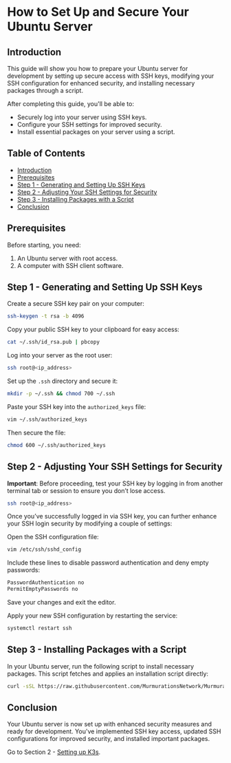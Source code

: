 # How to Set Up and Secure Your Ubuntu Server

## Introduction

This guide will show you how to prepare your Ubuntu server for development by setting up secure access with SSH keys, modifying your SSH configuration for enhanced security, and installing necessary packages through a script.

After completing this guide, you'll be able to:

- Securely log into your server using SSH keys.
- Configure your SSH settings for improved security.
- Install essential packages on your server using a script.

## Table of Contents

- [Introduction](#introduction)
- [Prerequisites](#prerequisites)
- [Step 1 - Generating and Setting Up SSH Keys](#step-1---generating-and-setting-up-ssh-keys)
- [Step 2 - Adjusting Your SSH Settings for Security](#step-2---adjusting-your-ssh-settings-for-security)
- [Step 3 - Installing Packages with a Script](#step-3---installing-packages-with-a-script)
- [Conclusion](#conclusion)

## Prerequisites

Before starting, you need:

1. An Ubuntu server with root access.
2. A computer with SSH client software.

## Step 1 - Generating and Setting Up SSH Keys

Create a secure SSH key pair on your computer:

```bash
ssh-keygen -t rsa -b 4096
```

Copy your public SSH key to your clipboard for easy access:

```bash
cat ~/.ssh/id_rsa.pub | pbcopy
```

Log into your server as the root user:

```bash
ssh root@<ip_address>
```

Set up the `.ssh` directory and secure it:

```bash
mkdir -p ~/.ssh && chmod 700 ~/.ssh
```

Paste your SSH key into the `authorized_keys` file:

```bash
vim ~/.ssh/authorized_keys
```

Then secure the file:

```bash
chmod 600 ~/.ssh/authorized_keys
```

## Step 2 - Adjusting Your SSH Settings for Security

**Important**: Before proceeding, test your SSH key by logging in from another terminal tab or session to ensure you don’t lose access.

```bash
ssh root@<ip_address>
```

Once you’ve successfully logged in via SSH key, you can further enhance your SSH login security by modifying a couple of settings:

Open the SSH configuration file:

```bash
vim /etc/ssh/sshd_config
```

Include these lines to disable password authentication and deny empty passwords:

```bash
PasswordAuthentication no
PermitEmptyPasswords no
```

Save your changes and exit the editor.

Apply your new SSH configuration by restarting the service:

```bash
systemctl restart ssh
```

## Step 3 - Installing Packages with a Script

In your Ubuntu server, run the following script to install necessary packages. This script fetches and applies an installation script directly:

```bash
curl -sSL https://raw.githubusercontent.com/MurmurationsNetwork/MurmurationsServices/main/scripts/ubuntu_setup.sh | bash
```

## Conclusion

Your Ubuntu server is now set up with enhanced security measures and ready for development. You've implemented SSH key access, updated SSH configurations for improved security, and installed important packages.

Go to Section 2 - [Setting up K3s](../02-setup-k3s/README.md).
